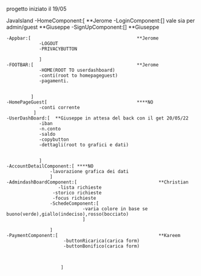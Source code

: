 
progetto iniziato il 19/05

JavaIsland
-HomeComponent:[									**Jerome
	-LoginComponent:[] vale sia per admin/guest 	**Giuseppe
	-SignUpComponent:[] 							**Giuseppe
	
	-Appbar:[										**Jerome
				-LOGOUT
				-PRIVACYBUTTON
				
				]
	-FOOTBAR:[										**Jerome
				-HOME(ROOT TO userdashboard)
				-conti(root to homepageguest)
				-pagamenti.
				
				
			 ]
	-HomePageGuest[									****NO
				-conti corrente
			  ]
	-UserDashBoard:[  **Giuseppe in attesa del back con il get 20/05/22
				-iban
				-n.conto
				-saldo
				-copybutton
				-dettagli(root to grafici e dati)
				
				
				] 
	-AccountDetailComponent:[ ****NO
					-lavorazione grafica dei dati 
				    ]
	-AdmindashBoardComponent:[								**Christian
				       -lista richieste 
					 -storico richieste 
					 -focus richieste 
					-SchedeComponent:[
								-varia colore in base se buono(verde),giallo(indeciso),rosso(bocciato)
								]

					]
	-PaymentComponent:[ 									**Kareem
						 -buttonRicarica(carica form)	
						 -buttonBonifico(carica form)
							


						]

	
	
				

	
